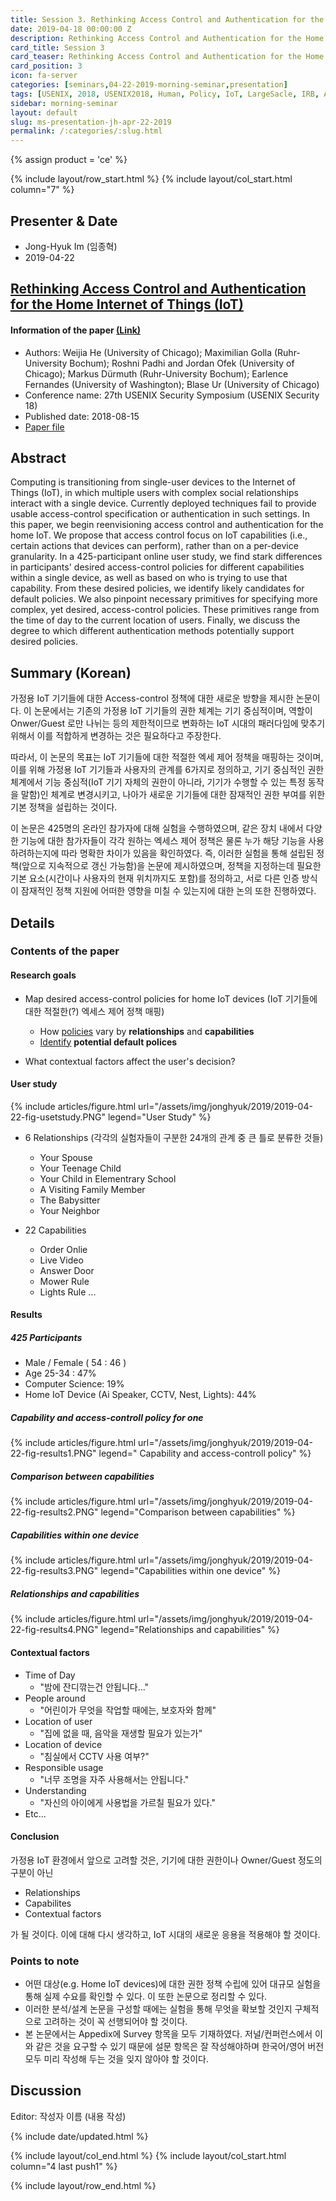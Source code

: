 ```yaml
---
title: Session 3. Rethinking Access Control and Authentication for the Home Internet of Things (IoT)
date: 2019-04-18 00:00:00 Z
description: Rethinking Access Control and Authentication for the Home Internet of Things (IoT)
card_title: Session 3
card_teaser: Rethinking Access Control and Authentication for the Home Internet of Things (IoT)
card_position: 3
icon: fa-server
categories: [seminars,04-22-2019-morning-seminar,presentation]
tags: [USENIX, 2018, USENIX2018, Human, Policy, IoT, LargeSacle, IRB, Analytics, Human-Authenticate]
sidebar: morning-seminar
layout: default
slug: ms-presentation-jh-apr-22-2019
permalink: /:categories/:slug.html
---
```


{% assign product = 'ce' %}

{% include layout/row_start.html %}
{% include layout/col_start.html column="7" %}

## Presenter & Date
+ Jong-Hyuk Im (임종혁)
+ 2019-04-22

## [Rethinking Access Control and Authentication for the Home Internet of Things (IoT)](https://inhaucs.github.io/seminars/04-22-2019-morning-seminar/presentation/ms-presentation-jh-apr-22-2019.html)

#### Information of the paper [(Link)](https://www.usenix.org/conference/usenixsecurity18/presentation/he)
+ Authors: Weijia He (University of Chicago); Maximilian Golla (Ruhr-University Bochum); Roshni Padhi and Jordan Ofek (University of Chicago); Markus Dürmuth (Ruhr-University Bochum); Earlence Fernandes (University of Washington); Blase Ur (University of Chicago)
+ Conference name: 27th USENIX Security Symposium (USENIX Security 18)
+ Published date: 2018-08-15
+ [Paper file](https://www.usenix.org/system/files/conference/usenixsecurity18/sec18-he.pdf)


## Abstract
Computing is transitioning from single-user devices to the Internet of Things (IoT), in which multiple users with complex social relationships interact with a single device. 
Currently deployed techniques fail to provide usable access-control specification or authentication in such settings. 
In this paper, we begin reenvisioning access control and authentication for the home IoT. 
We propose that access control focus on IoT capabilities (i.e., certain actions that devices can perform), rather than on a per-device granularity. 
In a 425-participant online user study, we find stark differences in participants' desired access-control policies for different capabilities within a single device, as well as based on who is trying to use that capability. 
From these desired policies, we identify likely candidates for default policies. We also pinpoint necessary primitives for specifying more complex, yet desired, access-control policies. 
These primitives range from the time of day to the current location of users. 
Finally, we discuss the degree to which different authentication methods potentially support desired policies.

## Summary (Korean)

가정용 IoT 기기들에 대한 Access-control 정책에 대한 새로운 방향을 제시한 논문이다. 이 논문에서는 기존의 가정용 IoT 기기들의 권한 체계는 기기 중심적이며, 역할이 Onwer/Guest 로만 나뉘는 등의 제한적이므로 변화하는 IoT 시대의 패러다임에 맞추기 위해서 이를 적합하게 변경하는 것은 필요하다고 주장한다.

따라서, 이 논문의 목표는 IoT 기기들에 대한 적절한 엑세 제어 정책을 매핑하는 것이며, 이를 위해 가정용 IoT 기기들과 사용자의 관계를 6가지로 정의하고, 기기 중심적인 권한 체계에서 기능 중심적(IoT 기기 자체의 권한이 아니라, 기기가 수행할 수 있는 특정 동작을 말함)인 체계로 변경시키고, 나아가 새로운 기기들에 대한 잠재적인 권한 부여를 위한 기본 정책을 설립하는 것이다.

이 논문은 425명의 온라인 참가자에 대해 실험을 수행하였으며, 같은 장치 내에서 다양한 기능에 대한 참가자들이 각각 원하는 엑세스 제어 정책은 물론 누가 해당 기능을 사용하려하는지에 따라 명확한 차이가 있음을 확인하였다. 즉, 이러한 실험을 통해 설립된 정책(앞으로 지속적으로 갱신 가능함)을 논문에 제시하였으며, 정책을 지정하는데 필요한 기본 요소(시간이나 사용자의 현재 위치까지도 포함)를 정의하고, 서로 다른 인증 방식이 잠재적인 정책 지원에 어떠한 영향을 미칠 수 있는지에 대한 논의 또한 진행하였다.



## Details

### Contents of the paper
#### Research goals

+ Map desired access-control policies for home IoT devices
  (IoT 기기들에 대한 적절한(?) 엑세스 제어 정책 매핑)
  
  + How <u>policies</u> vary by **relationships** and **capabilities**
  + <u>Identify</u> **potential default polices**
+ What contextual factors affect the user's decision?

#### User study

{% include articles/figure.html url="/assets/img/jonghyuk/2019/2019-04-22-fig-usetstudy.PNG" legend="User Study" %}

+ 6 Relationships (각각의 실험자들이 구분한 24개의 관계 중 큰 틀로 분류한 것들)

  + Your Spouse
  + Your Teenage Child
  + Your Child in Elementrary School
  + A Visiting Family Member
  + The Babysitter
  + Your Neighbor
+ 22 Capabilities

  + Order Onlie
  + Live Video
  + Answer Door
  + Mower Rule
  + Lights Rule ...

#### Results

##### 425 Participants

+ Male / Female ( 54 : 46 )
+ Age 25-34 : 47%
+ Computer Science: 19%
+ Home IoT Device (Ai Speaker, CCTV, Nest, Lights): 44%

##### Capability and access-controll policy for one

{% include articles/figure.html url="/assets/img/jonghyuk/2019/2019-04-22-fig-results1.PNG" legend=" Capability and access-controll policy" %}

##### Comparison between capabilities

{% include articles/figure.html url="/assets/img/jonghyuk/2019/2019-04-22-fig-results2.PNG" legend="Comparison between capabilities" %}

##### Capabilities within one device

{% include articles/figure.html url="/assets/img/jonghyuk/2019/2019-04-22-fig-results3.PNG" legend="Capabilities within one device" %}

##### Relationships and capabilities

{% include articles/figure.html url="/assets/img/jonghyuk/2019/2019-04-22-fig-results4.PNG" legend="Relationships and capabilities" %}

#### Contextual factors

+ Time of Day
  + "밤에 잔디깎는건 안됩니다..."
+ People around
  + "어린이가 무엇을 작업할 때에는, 보호자와 함께"
+ Location of user
  + "집에 없을 때, 음악을 재생할 필요가 있는가"
+ Location of device
  + "침실에서 CCTV 사용 여부?"
+ Responsible usage
  + "너무 조명을 자주 사용해서는 안됩니다."
+ Understanding
  + "자신의 아이에게 사용법을 가르칠 필요가 있다."
+ Etc...

#### Conclusion

가정용 IoT 환경에서 앞으로 고려할 것은, 기기에 대한 권한이나 Owner/Guest 정도의 구분이 아닌

+ Relationships
+ Capabilites
+ Contextual factors

가 될 것이다. 이에 대해 다시 생각하고, IoT 시대의 새로운 응용을 적용해야 할 것이다.

### Points to note
+ 어떤 대상(e.g. Home IoT devices)에 대한 권한 정책 수립에 있어 대규모 실험을 통해 실제 수요를 확인할 수 있다. 이 또한 논문으로 정리할 수 있다.
+ 이러한 분석/설계 논문을 구성할 때에는 실험을 통해 무엇을 확보할 것인지 구체적으로 고려하는 것이 꼭 선행되어야 할 것이다.
+ 본 논문에서는 Appedix에 Survey 항목을 모두 기재하였다. 저널/컨퍼런스에서 이와 같은 것을 요구할 수 있기 때문에 설문 항목은 잘 작성해야하며 한국어/영어 버전 모두 미리 작성해 두는 것을 잊지 않아야 할 것이다.


## Discussion
Editor: 작성자 이름
(내용 작성)


{% include date/updated.html %}

{% include layout/col_end.html %}
{% include layout/col_start.html column="4 last push1" %}

{% include layout/row_end.html %}
